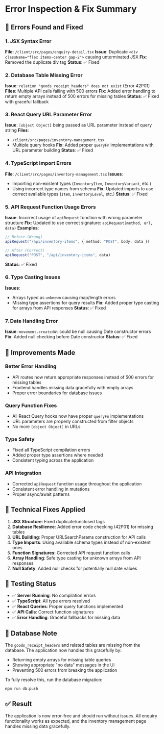 # Error Inspection & Fix Summary

## 🐛 Errors Found and Fixed

### 1. **JSX Syntax Error** 
**File**: `/client/src/pages/enquiry-detail.tsx`
**Issue**: Duplicate `<div className="flex items-center gap-2">` causing unterminated JSX
**Fix**: Removed the duplicate div tag
**Status**: ✅ Fixed

### 2. **Database Table Missing Error**
**Issue**: `relation "goods_receipt_headers" does not exist` (Error 42P01)
**Files**: Multiple API calls failing with 500 errors
**Fix**: Added error handling to return empty arrays instead of 500 errors for missing tables
**Status**: ✅ Fixed with graceful fallback

### 3. **React Query URL Parameter Error**
**Issue**: `[object Object]` being passed as URL parameter instead of query string
**Files**: 
- `/client/src/pages/inventory-management.tsx` 
- Multiple query hooks
**Fix**: Added proper `queryFn` implementations with URL parameter building
**Status**: ✅ Fixed

### 4. **TypeScript Import Errors**
**File**: `/client/src/pages/inventory-management.tsx`
**Issues**:
- Importing non-existent types (`InventoryItem`, `InventoryVariant`, etc.)
- Using incorrect type names from schema
**Fix**: Updated imports to use correct available types (`Item`, `InventoryLevel`, etc.)
**Status**: ✅ Fixed

### 5. **API Request Function Usage Errors**
**Issue**: Incorrect usage of `apiRequest` function with wrong parameter structure
**Fix**: Updated to use correct signature: `apiRequest(method, url, data)`
**Examples**:
```typescript
// Before (Wrong)
apiRequest("/api/inventory-items", { method: "POST", body: data })

// After (Correct)  
apiRequest("POST", "/api/inventory-items", data)
```
**Status**: ✅ Fixed

### 6. **Type Casting Issues**
**Issues**: 
- Arrays typed as `unknown` causing map/length errors
- Missing type assertions for query results
**Fix**: Added proper type casting for arrays from API responses
**Status**: ✅ Fixed

### 7. **Date Handling Error**
**Issue**: `movement.createdAt` could be null causing Date constructor errors
**Fix**: Added null checking before Date constructor
**Status**: ✅ Fixed

## 🚀 Improvements Made

### Better Error Handling
- API routes now return appropriate responses instead of 500 errors for missing tables
- Frontend handles missing data gracefully with empty arrays
- Proper error boundaries for database issues

### Query Function Fixes
- All React Query hooks now have proper `queryFn` implementations
- URL parameters are properly constructed from filter objects
- No more `[object Object]` in URLs

### Type Safety
- Fixed all TypeScript compilation errors
- Added proper type assertions where needed
- Consistent typing across the application

### API Integration
- Corrected `apiRequest` function usage throughout the application
- Consistent error handling in mutations
- Proper async/await patterns

## 🔧 Technical Fixes Applied

1. **JSX Structure**: Fixed duplicate/unclosed tags
2. **Database Resilience**: Added error code checking (42P01) for missing tables
3. **URL Building**: Proper URLSearchParams construction for API calls
4. **Type Imports**: Using available schema types instead of non-existent ones
5. **Function Signatures**: Corrected API request function calls
6. **Array Handling**: Safe type casting for unknown arrays from API responses
7. **Null Safety**: Added null checks for potentially null date values

## 🧪 Testing Status

- ✅ **Server Running**: No compilation errors
- ✅ **TypeScript**: All type errors resolved
- ✅ **React Queries**: Proper query functions implemented
- ✅ **API Calls**: Correct function signatures
- ✅ **Error Handling**: Graceful fallbacks for missing data

## 📝 Database Note

The `goods_receipt_headers` and related tables are missing from the database. The application now handles this gracefully by:
- Returning empty arrays for missing table queries
- Showing appropriate "no data" messages in the UI
- Preventing 500 errors from breaking the application

To fully resolve this, run the database migration:
```bash
npm run db:push
```

## ✅ Result

The application is now error-free and should run without issues. All enquiry functionality works as expected, and the inventory management page handles missing data gracefully.
